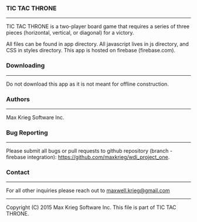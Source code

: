 
### TIC TAC THRONE
-------------------

TIC TAC THRONE is a two-player board game that requires a series of three pieces (horizontal, vertical, or diagonal) for a victory.

All files can be found in app directory.  All javascript lives in js directory, and CSS in styles directory.
This app is hosted on firebase (firebase.com).


### Downloading
---------------

Do not download this app as it is not meant for offline construction.



### Authors
-----------

Max Krieg Software Inc.



### Bug Reporting
-----------------

Please submit all bugs or pull requests to github repository (branch - firebase
integration): https://github.com/maxkrieg/wdi_project_one.



### Contact
-----------
For all other inquiries please reach out to maxwell.krieg@gmail.com


---------
Copyright (C) 2015 Max Krieg Software Inc.
This file is part of TIC TAC THRONE.


